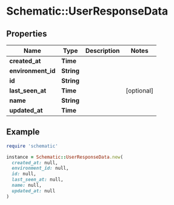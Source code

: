 # Schematic::UserResponseData

## Properties

| Name | Type | Description | Notes |
| ---- | ---- | ----------- | ----- |
| **created_at** | **Time** |  |  |
| **environment_id** | **String** |  |  |
| **id** | **String** |  |  |
| **last_seen_at** | **Time** |  | [optional] |
| **name** | **String** |  |  |
| **updated_at** | **Time** |  |  |

## Example

```ruby
require 'schematic'

instance = Schematic::UserResponseData.new(
  created_at: null,
  environment_id: null,
  id: null,
  last_seen_at: null,
  name: null,
  updated_at: null
)
```

